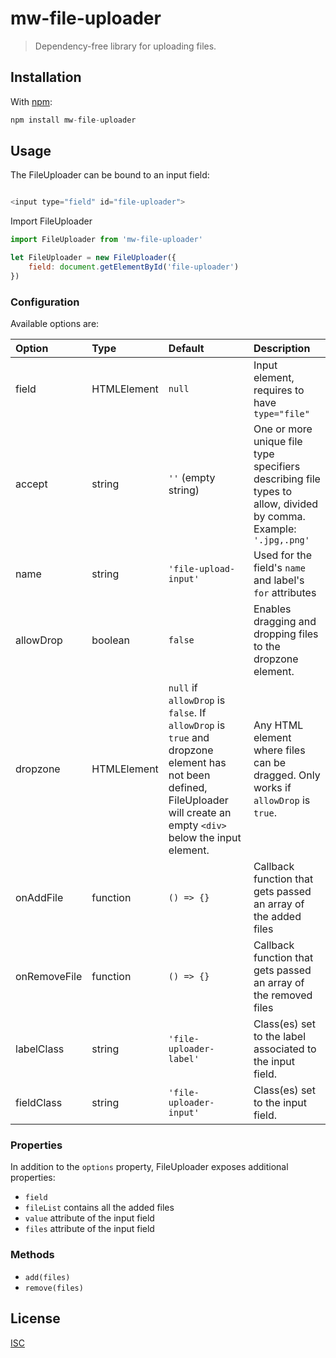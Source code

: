 # mw-file-uploader

> Dependency-free library for uploading files.

## Installation

With [npm](https://www.npmjs.com/):

```javascript
npm install mw-file-uploader
```

## Usage

The FileUploader can be bound to an input field:

```javascript

<input type="field" id="file-uploader">
```

Import FileUploader

```javascript
import FileUploader from 'mw-file-uploader'
```

```javascript
let FileUploader = new FileUploader({
    field: document.getElementById('file-uploader')
})
```

### Configuration

Available options are:

| Option        | Type        | Default               | Description  |
| :------------ | :---------- | :-------------------- | :----------- |
| field         | HTMLElement | `null`                  | Input element, requires to have `type="file"` |
| accept        | string      | `''` (empty string)     | One or more unique file type specifiers describing file types to allow, divided by comma. Example: `'.jpg,.png'` |
| name          | string      | `'file-upload-input'`   | Used for the field's `name` and label's `for` attributes |
| allowDrop     | boolean     | `false`                | Enables dragging and dropping files to the dropzone element. |
| dropzone      | HTMLElement | `null` if `allowDrop` is `false`. If `allowDrop` is `true` and dropzone element has not been defined, FileUploader will create an empty `<div>` below the input element. | Any HTML element where files can be dragged. Only works if `allowDrop` is `true`. |
| onAddFile     | function    | `() => {}`              | Callback function that gets passed an array of the added files |
| onRemoveFile  | function    | `() => {}`              | Callback function that gets passed an array of the removed files |
| labelClass    | string      | `'file-uploader-label'` | Class(es) set to the label associated to the input field. |
| fieldClass    | string      | `'file-uploader-input'` | Class(es) set to the input field. |

### Properties

In addition to the `options` property, FileUploader exposes additional properties:

* `field`
* `fileList` contains all the added files
* `value` attribute of the input field
* `files` attribute of the input field

### Methods

* `add(files)`
* `remove(files)`

## License

[ISC](LICENSE.txt)

